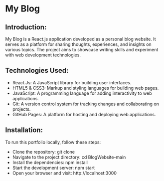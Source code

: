 # My Blog
## Introduction:
My Blog is a React.js application developed as a personal blog website. It serves as a platform for sharing thoughts, experiences, and insights on various topics. The project aims to showcase writing skills and experiment with web development technologies.
## Technologies Used:
- React.Js: A JavaScript library for building user interfaces.
- HTML5 & CSS3: Markup and styling languages for building web pages.
- JavaScript: A programming language for adding interactivity to web applications.
- Git: A version control system for tracking changes and collaborating on projects.
- GitHub Pages: A platform for hosting and deploying web applications.

## Installation:
   To run this portfolio locally, follow these steps:
 - Clone the repository: git clone  
 - Navigate to the project directory: cd BlogWebsite-main 
 - Install the dependencies: npm install
 - Start the development server: npm start
 - Open your browser and visit: http://localhost:3000
